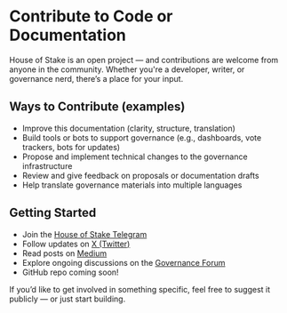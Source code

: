 # Contribute to Code or Documentation

House of Stake is an open project — and contributions are welcome from anyone in the community.
Whether you're a developer, writer, or governance nerd, there’s a place for your input.

## Ways to Contribute (examples)

- Improve this documentation (clarity, structure, translation)
- Build tools or bots to support governance (e.g., dashboards, vote trackers, bots for updates)
- Propose and implement technical changes to the governance infrastructure
- Review and give feedback on proposals or documentation drafts
- Help translate governance materials into multiple languages

## Getting Started

- Join the [House of Stake Telegram](https://t.me/NEAR_HouseOfStake)
- Follow updates on [X (Twitter)](https://x.com/NEARGovernance)
- Read posts on [Medium](https://medium.com/@nearcommunitysquad/near-governance-101-house-of-stake-378ef7aa3c0f)
- Explore ongoing discussions on the [Governance Forum](https://gov.near.org)
- GitHub repo coming soon!

If you’d like to get involved in something specific, feel free to suggest it publicly — or just start building.
